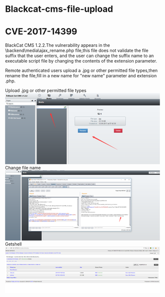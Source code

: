 # Blackcat-cms-file-upload
# CVE-2017-14399

   BlackCat CMS 1.2.2.The vulnerability appears in the \backend\media\ajax_rename.php file,this file does not
validate the file suffix that the user enters, and the user can change the suffix name to an executable script file by changing the contents of the extension parameter.

   Remote authenticated users upload a .jpg or other permitted file types,then rename the file,fill in a new
name for "new name" parameter and extension .php. 

Upload .jpg or other permitted file types
![](https://github.com/SPuerBRead/blackcat-cms-file-upload/blob/master/pic1.png)
Change file name
![](https://github.com/SPuerBRead/blackcat-cms-file-upload/blob/master/pic2.png)
Getshell
![](https://github.com/SPuerBRead/blackcat-cms-file-upload/blob/master/pic3.png)
